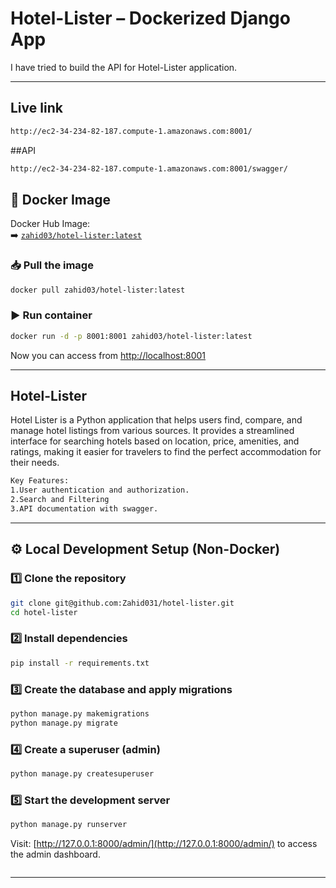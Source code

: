 
#  Hotel-Lister – Dockerized Django App

I have tried to build the API for Hotel-Lister application.

---
## Live link
```bash
http://ec2-34-234-82-187.compute-1.amazonaws.com:8001/

```
##API

```bash
http://ec2-34-234-82-187.compute-1.amazonaws.com:8001/swagger/

```

## 🐳 Docker Image

Docker Hub Image:  
➡️ [`zahid03/hotel-lister:latest`](https://hub.docker.com/repository/docker/zahid03/hotel-lister/tags)

### 📥 Pull the image

```bash
docker pull zahid03/hotel-lister:latest
```

### ▶️ Run container

```bash
docker run -d -p 8001:8001 zahid03/hotel-lister:latest
```

Now you can access from  [http://localhost:8001](http://localhost:8001)

---

## Hotel-Lister

Hotel Lister is a Python application that helps users find, compare, and manage hotel listings from various sources. It provides a streamlined interface for searching hotels based on location, price, amenities, and ratings, making it easier for travelers to find the perfect accommodation for their needs.

```bash
Key Features:
1.User authentication and authorization.
2.Search and Filtering
3.API documentation with swagger.
```


---

## ⚙️ Local Development Setup (Non-Docker)

### 1️⃣ Clone the repository

```bash
git clone git@github.com:Zahid031/hotel-lister.git
cd hotel-lister
```

### 2️⃣ Install dependencies

```bash
pip install -r requirements.txt
```

### 3️⃣ Create the database and apply migrations

```bash
python manage.py makemigrations
python manage.py migrate
```

### 4️⃣ Create a superuser (admin)

```bash
python manage.py createsuperuser
```

### 5️⃣ Start the development server

```bash
python manage.py runserver
```

Visit: [http://127.0.0.1:8000/admin/](http://127.0.0.1:8000/admin/) to access the admin dashboard.

```bash
```


---


